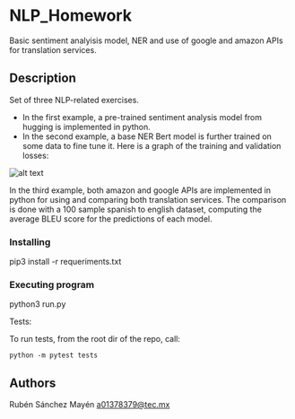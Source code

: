 # NLP_Homework

Basic sentiment analyisis model, NER and use of google and amazon APIs for translation services.

## Description

Set of three NLP-related exercises. 
* In the first example, a pre-trained sentiment analysis model from hugging is implemented in python. 
* In the second example,
a base NER Bert model is further trained on some data to fine tune it. Here is a graph of the training and validation losses:

![alt text](https://github.com/[pataata]/[NLP_Homework]/blob/[main]/src/train_eval_loss.png?raw=true)

In the third example, both amazon and google APIs are implemented in python for using and comparing both translation services. The comparison is done with a 100 sample spanish to english dataset, computing the average BLEU score for the predictions of each model.


### Installing
pip3 install -r requeriments.txt


### Executing program

python3 run.py

Tests: 

To run tests, from the root dir of the repo, call: 
```
python -m pytest tests
```

## Authors

Rubén Sánchez Mayén
a01378379@tec.mx
